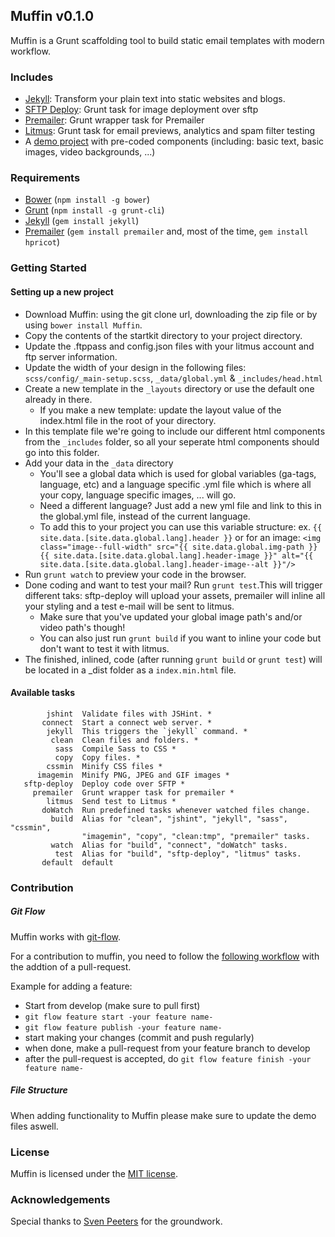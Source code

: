 ## Muffin v0.1.0

Muffin is a Grunt scaffolding tool to build static email templates with modern workflow.

### Includes

- [Jekyll](http://jekyllrb.com/): Transform your plain text into static websites and blogs.
- [SFTP Deploy](https://github.com/thrashr888/grunt-sftp-deploy): Grunt task for image deployment over sftp
- [Premailer](http://premailer.dialect.ca/): Grunt wrapper task for Premailer
- [Litmus](https://litmus.com/): Grunt task for email previews, analytics and spam filter testing
- A [demo project](/demo) with pre-coded components (including: basic text, basic images, video backgrounds, ...)

### Requirements

- [Bower](http://bower.io/) (`npm install -g bower`)
- [Grunt](http://gruntjs.com/) (`npm install -g grunt-cli`)
- [Jekyll](http://jekyllrb.com/) (`gem install jekyll`)
- [Premailer](http://premailer.dialect.ca/) (`gem install premailer` and, most of the time, `gem install hpricot`)


### Getting Started

#### Setting up a new project
- Download Muffin: using the git clone url, downloading the zip file or by using `bower install Muffin`.
- Copy the contents of the startkit directory to your project directory.
- Update the .ftppass and config.json files with your litmus account and ftp server information.
- Update the width of your design in the following files: `scss/config/_main-setup.scss`, `_data/global.yml` & `_includes/head.html`
- Create a new template in the `_layouts` directory or use the default one already in there.
  - If you make a new template: update the layout value of the index.html file in the root of your directory.
- In this template file we're going to include our different html components from the `_includes` folder, so all your seperate html components should go into this folder.
- Add your data in the `_data` directory
  - You'll see a global data which is used for global variables (ga-tags, language, etc) and a language specific .yml file which is where all your copy, language specific images, ... will go.
  - Need a different language? Just add a new yml file and link to this in the global.yml file, instead of the current language.
  - To add this to your project you can use this variable structure:
    ex. `{{ site.data.[site.data.global.lang].header }}` or for an image: `<img class="image--full-width" src="{{ site.data.global.img-path }}{{ site.data.[site.data.global.lang].header-image }}" alt="{{ site.data.[site.data.global.lang].header-image--alt }}"/>`
- Run `grunt watch` to preview your code in the browser.
- Done coding and want to test your mail? Run `grunt test`.This will trigger different taks: sftp-deploy will upload your assets, premailer will inline all your styling and a test e-mail will be sent to litmus.
  - Make sure that you've updated your global image path's and/or video path's though!
  - You can also just run `grunt build` if you want to inline your code but don't want to test it with litmus.
- The finished, inlined, code (after running `grunt build` or `grunt test`) will be located in a _dist folder as a `index.min.html` file.

#### Available tasks
```
        jshint  Validate files with JSHint. *
       connect  Start a connect web server. *
        jekyll  This triggers the `jekyll` command. *
         clean  Clean files and folders. *
          sass  Compile Sass to CSS *
          copy  Copy files. *
        cssmin  Minify CSS files *
      imagemin  Minify PNG, JPEG and GIF images *
   sftp-deploy  Deploy code over SFTP *
     premailer  Grunt wrapper task for premailer *
        litmus  Send test to Litmus *
       doWatch  Run predefined tasks whenever watched files change.
         build  Alias for "clean", "jshint", "jekyll", "sass", "cssmin",
                "imagemin", "copy", "clean:tmp", "premailer" tasks.
         watch  Alias for "build", "connect", "doWatch" tasks.
          test  Alias for "build", "sftp-deploy", "litmus" tasks.
       default  default
```


### Contribution

##### Git Flow
Muffin works with [git-flow](https://github.com/nvie/gitflow).

For a contribution to muffin, you need to follow the [following workflow](https://github.com/nvie/gitflow#initialization) with the addtion of a pull-request.

Example for adding a feature:
- Start from develop (make sure to pull first)
- `git flow feature start -your feature name-`
- `git flow feature publish -your feature name-`
- start making your changes (commit and push regularly)
- when done, make a pull-request from your feature branch to develop
- after the pull-request is accepted, do `git flow feature finish -your feature name-`

##### File Structure
When adding functionality to Muffin please make sure to update the demo files aswell.

### License
Muffin is licensed under the [MIT license](http://opensource.org/licenses/MIT).

### Acknowledgements
Special thanks to [Sven Peeters](https://github.com/svenpeeters) for the groundwork.
